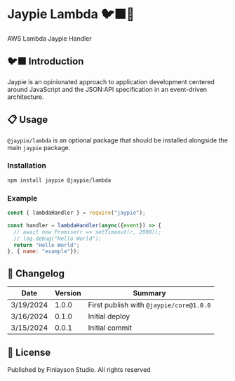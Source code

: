 # Jaypie Lambda 🐦‍⬛🍵

AWS Lambda Jaypie Handler

## 🐦‍⬛ Introduction

Jaypie is an opinionated approach to application development centered around JavaScript and the JSON:API specification in an event-driven architecture.

## 📋 Usage

`@jaypie/lambda` is an optional package that should be installed alongside the main `jaypie` package.

### Installation

```bash
npm install jaypie @jaypie/lambda
```

### Example

```javascript
const { lambdaHandler } = require("jaypie");

const handler = lambdaHandler(async({event}) => {
  // await new Promise(r => setTimeout(r, 2000));
  // log.debug("Hello World");
  return "Hello World";
}, { name: "example"});
```

## 📝 Changelog

| Date       | Version | Summary        |
| ---------- | ------- | -------------- |
|  3/19/2024 |   1.0.0 | First publish with `@jaypie/core@1.0.0` |
|  3/16/2024 |   0.1.0 | Initial deploy |
|  3/15/2024 |   0.0.1 | Initial commit |

## 📜 License

Published by Finlayson Studio. All rights reserved
